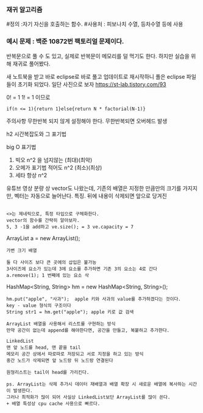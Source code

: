 ### 재귀 알고리즘 

#정의 :자기 자신을 호출하는 함수. 
#사용처 : 피보나치 수열, 등차수열 등에 사용
### 예시 문제 : 백준 10872번 팩토리얼 문제이다. 
반복문으로 풀 수 도 있고, 실제로 반복문이 메모리를 덜 먹기도 한다. 하지만 실습을 위해 재귀로 풀어봤다.

새 노트북을 받고 바로 eclipse로 바로 풀고 업데이트로 재시작하니 풀은 eclipse 파일들이 초기화 되었다. 일단 사진으로 보자
https://st-lab.tistory.com/93 

0! = 1 1! = 1 이므로
```public static int factorial(int N){
if(n <= 1){return 1}else{return N * factorial(N-1)}
```
주의사항 무한반복 되지 않게 설정해야 한다. 무한반복되면 오버헤드 발생

h2 시간복잡도와 그 표기법

big O 표기법
1. 빅오 n^2 을 넘지않는 (최대)(최악)
2. 오메가 표기법 적어도 n^2 (최소)(최상)
3. 세타 항상 n^2 

유튜브 영상 분량 상 vector도 나왔는데, 기존의 배열은 지정한 만큼만의 크기를 가지지만, 벡터는 자동으로 늘어난다. 
특징. 뒤에 내용이 삭제되면 앞으로 당겨진

``` Vector<Integer> ve = new Vector<Integer>(7);

<>는 제네릭으로, 특정 타입으로 구체화한다. 
vector의 함수를 간략히 알아보자.
5, 3 -1을 add하고 ve.size(); = 3 ve.capacity = 7
```
ArrayList<String> a = new ArrayList<String>();
```
가변 크기 배열 

둘 다 사이즈 보다 큰 곳에의 삽입은 불가능
3사이즈에 요소가 있는데 3에 요소를 추가하면 기존 3의 요소는 4로 간다 
a.remove(1); 1 번째에 있는 요소 삭
```
HashMap<String, String> hm = new HashMap<String, String>();
```
hm.put("apple", "사과");  apple 키와 사과의 value를 추가하겠다는 것이다. 
key - value 형식의 구조이다
String str1 = hm.get("apple"); apple 키로 값 검색

ArrayList 배열을 사용해서 리스트를 구현하는 방식
만약 공간이 없는데 append를 해야한다면, 공간을 만들고, 복붙하고 추가한다.

LinkedList 
맨 앞 노드를 head, 맨 끝을 tail 
메모리 공간 상에서 따로따로 저장되고 서로 지정을 하고 있는 방식 
중간 노드가 삭제되면 앞 노드랑 뒤 노드랑 연결된다

원형리스트는 tail이 head를 가리킨다. 

ps. ArrayList는 삭제 추가시 데이터 재배열과 배열 확장 시 새로운 배열에 복사하는 시간이 발생한다.
그러나 최적화가 많이 되어 사실상 LinkedList보단 ArrayList를 많이 쓴다. 
+ 배열 특성상 cpu cache 사용으로 빠르다. 
